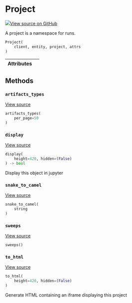 # Project



[![](https://www.tensorflow.org@site/static/images/GitHub-Mark-32px.png)View source on GitHub](https://www.github.com/wandb/client/tree/d0df1ddb23bdba0bec8d9be906336625a603439d/wandb/apis/public.py#L1446-L1528)



A project is a namespace for runs.

```python
Project(
    client, entity, project, attrs
)
```







| Attributes |  |
| :--- | :--- |



## Methods

<h3 id="artifacts_types"><code>artifacts_types</code></h3>

[View source](https://www.github.com/wandb/client/tree/d0df1ddb23bdba0bec8d9be906336625a603439d/wandb/apis/public.py#L1479-L1481)

```python
artifacts_types(
    per_page=50
)
```




<h3 id="display"><code>display</code></h3>

[View source](https://www.github.com/wandb/client/tree/d0df1ddb23bdba0bec8d9be906336625a603439d/wandb/apis/public.py#L959-L970)

```python
display(
    height=420, hidden=(False)
) -> bool
```

Display this object in jupyter


<h3 id="snake_to_camel"><code>snake_to_camel</code></h3>

[View source](https://www.github.com/wandb/client/tree/d0df1ddb23bdba0bec8d9be906336625a603439d/wandb/apis/public.py#L955-L957)

```python
snake_to_camel(
    string
)
```




<h3 id="sweeps"><code>sweeps</code></h3>

[View source](https://www.github.com/wandb/client/tree/d0df1ddb23bdba0bec8d9be906336625a603439d/wandb/apis/public.py#L1483-L1528)

```python
sweeps()
```




<h3 id="to_html"><code>to_html</code></h3>

[View source](https://www.github.com/wandb/client/tree/d0df1ddb23bdba0bec8d9be906336625a603439d/wandb/apis/public.py#L1463-L1471)

```python
to_html(
    height=420, hidden=(False)
)
```

Generate HTML containing an iframe displaying this project




